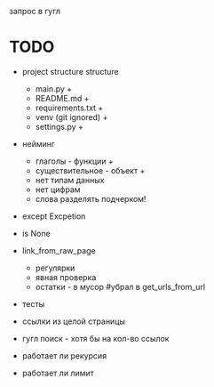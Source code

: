 запрос в гугл

# TODO
- project structure structure
    - main.py +
    - README.md +
    - requirements.txt +
    - venv (git ignored) +
    - settings.py +

- нейминг
  - глаголы - функции +
  - существительное - объект +
  - нет типам данных
  - нет цифрам
  - слова разделять подчерком!
  
- except Excpetion
- is None


- link_from_raw_page
  - регулярки
  - явная проверка
  - остатки - в мусор
#убрал в get_urls_from_url

- тесты
 - ссылки из целой страницы
 - гугл поиск - хотя бы на кол-во ссылок
 - работает ли рекурсия
 - работает ли лимит